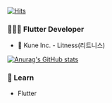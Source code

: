 [![Hits](https://hits.seeyoufarm.com/api/count/incr/badge.svg?url=https%3A%2F%2Fgithub.com%2FJaehyeon0415&count_bg=%2379C83D&title_bg=%23555555&icon=&icon_color=%23E7E7E7&title=hits&edge_flat=false)](https://hits.seeyoufarm.com)

### 🧑🏻‍💻 Flutter Developer

- 🏢 Kune Inc. - Litness(리트니스)

[![Anurag's GitHub stats](https://github-readme-stats.vercel.app/api?username=Jaehyeon0415)](https://github.com/anuraghazra/github-readme-stats)


### 🌱 Learn

- Flutter

